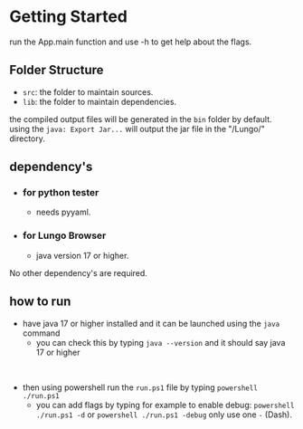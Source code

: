 # Getting Started

run the App.main function and use -h to get help about the flags.

## Folder Structure

- `src`: the folder to maintain sources.
- `lib`: the folder to maintain dependencies.

the compiled output files will be generated in the `bin` folder by default.<br>
using the `java: Export Jar...` will output the jar file in the "/Lungo/" directory.

## dependency's

- ### for python tester

  - needs pyyaml.

- ### for Lungo Browser

  - java version 17 or higher.

No other dependency's are required.

## how to run

- have java 17 or higher installed and it can be launched using the `java` command
  - you can check this by typing `java --version` and it should say java 17 or higher

<br>

- then using powershell run the `run.ps1` file by typing `powershell ./run.ps1`
  - you can add flags by typing for example to enable debug: `powershell ./run.ps1 -d` or `powershell ./run.ps1 -debug` only use one `-` (Dash).
